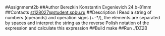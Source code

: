#Assignmemt2b
##Author
Berezkin Konstantin Evgenievich 24.b-81mm
##Contacts
st128027@student.spbu.ru
##Description
I Read a string of numbers (operands) and operation signs (+-*/), the elements are separated by spaces and interpret the string as the reverse Polish notation of the expression and calculate this expression
##Build
make
##Run
./DZ2B

